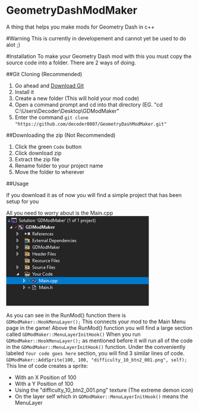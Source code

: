 # GeometryDashModMaker
A thing that helps you make mods for Geometry Dash in c++

#Warning
This is currently in developement and cannot yet be used to do alot ;)

#Installation
To make your Geometry Dash mod with this you must copy the source code into a folder. There are 2 ways of doing.

##Git Cloning (Recommended)

1. Go ahead and [Download Git](https://git-scm.com/download/win)
2. Install it
3. Create a new folder (This will hold your mod code)
4. Open a command prompt and cd into that directory (EG. "cd C:\Users\Decoder\Desktop\GDModMaker"
5. Enter the command `git clone "https://github.com/decoder0007/GeometryDashModMaker.git"`

##Downloading the zip (Not Recommended)

1. Click the green `Code` button
2. Click download zip
3. Extract the zip file
4. Rename folder to your project name
5. Move the folder to wherever

##Usage

If you download it as of now you will find a simple project that has been setup for you

All you need to worry about is the Main.cpp
![Here](Images/Main.png)

As you can see in the RunMod() function there is `GDModMaker::HookMenuLayer();`
This connects your mod to the Main Menu page in the game!
Above the RunMod() function you will find a large section called `GDModMaker::MenuLayerInitHook()`
When you run `GDModMaker::HookMenuLayer();` as mentioned before it will run all of the code in the `GDModMaker::MenuLayerInitHook()` function.
Under the conveniently labeled `Your code goes here` section, you will find 3 similar lines of code.
`GDModMaker::AddSprite(100, 100, "difficulty_10_btn2_001.png", self);`
This line of code creates a sprite:
* With an X Position of 100
* With a Y Position of 100
* Using the "difficulty_10_btn2_001.png" texture (The extreme demon icon)
* On the layer self which in `GDModMaker::MenuLayerInitHook()` means the MenuLayer